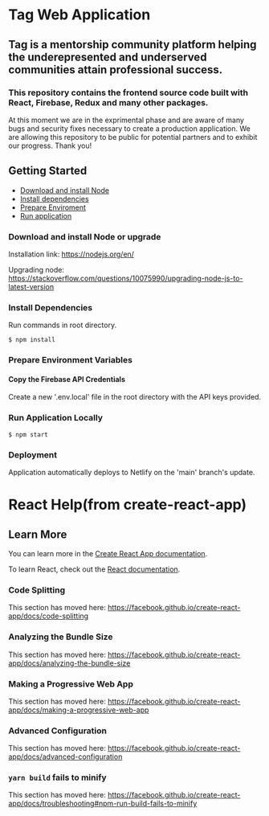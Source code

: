 # Tag Web Application
## Tag is a mentorship community platform helping the underepresented and underserved communities attain professional success.
### This repository contains the frontend source code built with React, Firebase, Redux and many other packages.

At this moment we are in the exprimental phase and are aware of many bugs and security fixes necessary to create a production application. We are allowing this repository to be public for potential partners and to exhibit our progress. Thank you! 

## Getting Started
* [Download and install Node](#download-and-install-node-or-upgrade)
* [Install dependencies](#install-dependencies)
* [Prepare Enviroment](#prepare-environment-variables)
* [Run application](#run-application-locally)

### Download and install Node or upgrade
Installation link:
https://nodejs.org/en/

Upgrading node:
https://stackoverflow.com/questions/10075990/upgrading-node-js-to-latest-version

### Install Dependencies
Run commands in root directory.

```
$ npm install
```

### Prepare Environment Variables
#### Copy the Firebase API Credentials
Create a new '.env.local' file in the root directory with the API keys provided.

### Run Application Locally
```
$ npm start
```

### Deployment
Application automatically deploys to Netlify on the 'main' branch's update.

# React Help(from create-react-app)

## Learn More

You can learn more in the [Create React App documentation](https://facebook.github.io/create-react-app/docs/getting-started).

To learn React, check out the [React documentation](https://reactjs.org/).

### Code Splitting

This section has moved here: https://facebook.github.io/create-react-app/docs/code-splitting

### Analyzing the Bundle Size

This section has moved here: https://facebook.github.io/create-react-app/docs/analyzing-the-bundle-size

### Making a Progressive Web App

This section has moved here: https://facebook.github.io/create-react-app/docs/making-a-progressive-web-app

### Advanced Configuration

This section has moved here: https://facebook.github.io/create-react-app/docs/advanced-configuration

### `yarn build` fails to minify

This section has moved here: https://facebook.github.io/create-react-app/docs/troubleshooting#npm-run-build-fails-to-minify
